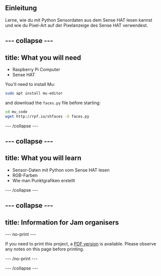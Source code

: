 ## Einleitung

Lerne, wie du mit Python Sensordaten aus dem Sense HAT lesen kannst und wie du Pixel-Art auf der Pixelanzeige des Sense HAT verwendest.

## \--- collapse \---

## title: What you will need

- Raspberry Pi Computer
- Sense HAT

You'll need to install Mu:

```bash
sudo apt install mu-editor
```

and download the `faces.py` file before starting:

```bash
cd mu_code
wget http://rpf.io/shfaces -O faces.py
```

\--- /collapse \---

## \--- collapse \---

## title: What you will learn

- Sensor-Daten mit Python vom Sense HAT lesen
- RGB-Farben
- Wie man Punktgrafiken erstellt

\--- /collapse \---

## \--- collapse \---

## title: Information for Jam organisers

\--- no-print \---

If you need to print this project, a [PDF version](https://github.com/raspberrypilearning/jam-worksheets/raw/master/pdf/Sense-HAT-Smile.pdf) is available. Please observe any notes on this page before printing.

\--- /no-print \---

\--- /collapse \---